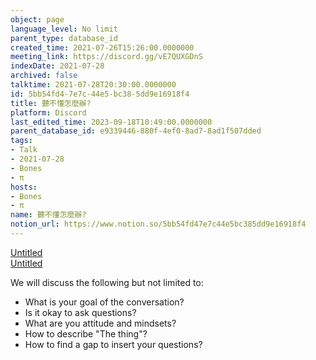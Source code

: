 ```yaml
---
object: page
language_level: No limit
parent_type: database_id
created_time: 2021-07-26T15:26:00.0000000
meeting_link: https://discord.gg/vE7QUXGDnS
indexDate: 2021-07-28
archived: false
talktime: 2021-07-28T20:30:00.0000000
id: 5bb54fd4-7e7c-44e5-bc38-5dd9e16918f4
title: 聽不懂怎麼辦?
platform: Discord
last_edited_time: 2023-09-18T10:49:00.0000000
parent_database_id: e9339446-880f-4ef0-8ad7-8ad1f507dded
tags:
- Talk
- 2021-07-28
- Bones
- π
hosts:
- Bones
- π
name: 聽不懂怎麼辦?
notion_url: https://www.notion.so/5bb54fd47e7c44e5bc385dd9e16918f4
---
```




[Untitled](https://www.notion.so/12c4a9e645d54aefa860b5f927a0b220)   
[Untitled](https://www.notion.so/482e61b02b9c4456b2b4fe86bb7544c6)   


We will discuss the following but not limited to:
   - What is your goal of the conversation?
   - Is it okay to ask questions?
   - What are you attitude and mindsets?
   - How to describe "The thing"?
   - How to find a gap to insert your questions?







